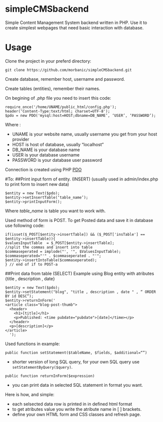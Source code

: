 # simpleCMSbackend
Simple Content Management System backend written in PHP. Use it to create simplest webpages that need basic interaction with database.


# Usage #

Clone the project in your preferd directory:

```
git clone https://github.com/morbanic/simpleCMSbackend.git
```

Create database, remember host, username and password.

Create tables (entities), remember their names.


On begining of _.php_ file you need to insert this code:
```
require_once('/home/UNAME/public_html/config.php');
header('Content-Type:text/html; charset=UTF-8');
$pdo = new PDO('mysql:host=HOST;dbname=DB_NAME’, ‘USER’, ‘PASSWORD’);
```

Where :
* UNAME is your website name, usually username you get from your host provider
* HOST is host of database, usually “localhost”
* DB_NAME is your database name
* USER is your database username
* PASSWORD is your database user password

Connection is created using PHP [PDO](http://php.net/manual/en/book.pdo.php)


#To:
##Print input form of entity. (INSERT) (usually used in admin/index.php to print form to insert new data)
```
$entity = new Text($pdo);
$entity->setInsertTable(‘table_name’);
$entity->printInputForm();
```

Where _table_name_ is table you want to work with.

Used method of form is POST. To get Posted data and save it in database use following code:
```
if(isset($_POST[$entity->insertTable]) && ($_POST['insTable'] == $entity->insertTable)){
$valuesInputTable  = $_POST[$entity->insertTable];
//split the commas and insert into table
$commaseperated = implode("', '", $ValuesInputTable);
$commaseperated="'" . $commaseperated . "'";
$entity->insertIntoTable($commaseperated);
} // end of if to POST-a
```


##Print data from table (SELECT)
Example using Blog entity with atributes {title , description , date}
```
$entity = new Text($pdo);
$entity->setStatement("blog", "title , description , date " , “ ORDER BY id DESC”);
$entity->returnInForm('
<article class="blog-post-thumb">
  <header>
    <h1>[title]</h1>
    <p>Published: <time pubdate="pubdate">[date]</time></p>
  </header>
  <p>[description]</p>
</article>
  ');
```

Used functions in example:
```
public function setStatement($tableName, $fields, $additional=“”) 
```
  * shorter version of long  SQL query, for your own SQL query use `setStatementByQuery($query)`. 
```
public function returnInForm($expression)
```

  * you can print data in selected SQL statement in format you want. 
  
Here is how, and simple:
* each selsected data row is printed in in defined html format
* to get atributes value you write the atribute name in [ ] brackets.
* define your own HTML form and CSS classes and refresh page.





